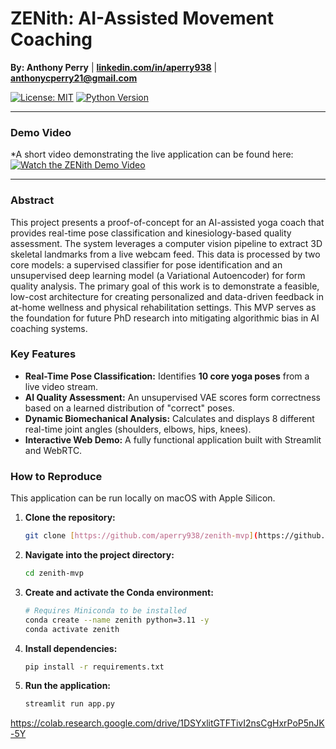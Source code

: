# ZENith: AI-Assisted Movement Coaching

**By: Anthony Perry** | **[linkedin.com/in/aperry938](https://www.linkedin.com/in/aperry938/)** | **anthonycperry21@gmail.com**

[![License: MIT](https://img.shields.io/badge/License-MIT-yellow.svg)](https://opensource.org/licenses/MIT)
[![Python Version](https://img.shields.io/badge/Python-3.11-blue.svg)](https://www.python.org/)

---

### Demo Video

*A short video demonstrating the live application can be found here: [![Watch the ZENith Demo Video](https://img.youtube.com/vi/lPnmOBwJfkE/0.jpg)](https://youtu.be/lPnmOBwJfkE)

---

### Abstract

This project presents a proof-of-concept for an AI-assisted yoga coach that provides real-time pose classification and kinesiology-based quality assessment. The system leverages a computer vision pipeline to extract 3D skeletal landmarks from a live webcam feed. This data is processed by two core models: a supervised classifier for pose identification and an unsupervised deep learning model (a Variational Autoencoder) for form quality analysis. The primary goal of this work is to demonstrate a feasible, low-cost architecture for creating personalized and data-driven feedback in at-home wellness and physical rehabilitation settings. This MVP serves as the foundation for future PhD research into mitigating algorithmic bias in AI coaching systems.

### Key Features
* **Real-Time Pose Classification:** Identifies **10 core yoga poses** from a live video stream.
* **AI Quality Assessment:** An unsupervised VAE scores form correctness based on a learned distribution of "correct" poses.
* **Dynamic Biomechanical Analysis:** Calculates and displays 8 different real-time joint angles (shoulders, elbows, hips, knees).
* **Interactive Web Demo:** A fully functional application built with Streamlit and WebRTC.

### How to Reproduce

This application can be run locally on macOS with Apple Silicon.

1.  **Clone the repository:**
    ```bash
    git clone [https://github.com/aperry938/zenith-mvp](https://github.com/aperry938/zenith-mvp)
    ```
2.  **Navigate into the project directory:**
    ```bash
    cd zenith-mvp
    ```
3.  **Create and activate the Conda environment:**
    ```bash
    # Requires Miniconda to be installed
    conda create --name zenith python=3.11 -y
    conda activate zenith
    ```
4.  **Install dependencies:**
    ```bash
    pip install -r requirements.txt
    ```
5.  **Run the application:**
    ```bash
    streamlit run app.py
    ```

https://colab.research.google.com/drive/1DSYxlitGTFTivI2nsCgHxrPoP5nJK-5Y
